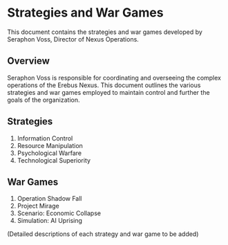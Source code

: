 # Strategies and War Games

This document contains the strategies and war games developed by Seraphon Voss, Director of Nexus Operations.

## Overview

Seraphon Voss is responsible for coordinating and overseeing the complex operations of the Erebus Nexus. This document outlines the various strategies and war games employed to maintain control and further the goals of the organization.

## Strategies

1. Information Control
2. Resource Manipulation
3. Psychological Warfare
4. Technological Superiority

## War Games

1. Operation Shadow Fall
2. Project Mirage
3. Scenario: Economic Collapse
4. Simulation: AI Uprising

(Detailed descriptions of each strategy and war game to be added)